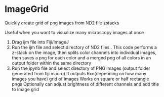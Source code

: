 # ImageGrid
 
 Quickly create grid of png images from ND2 file zstacks

 Useful when you want to visualize many microscopy images at once

 1. Drag ijm file into Fiji/ImageJ
 2. Run the ijm file and select directory of ND2 files .
       This code performs a z-stack on the image, then splits color channels into individual images, then saves a png for each color and a merged png of all colors in an output folder within the same directory
 3. Run the ipynb file and select directory of PNG images (output folder generated from fiji macro)
       It outputs 6xn(depending on how many images you have) grid of images
       Works on square or half rectangle pngs
       Optionally can adjust brightness of different channels and add title to image grid
